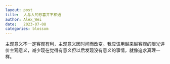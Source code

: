 ```yaml
---
layout: post
title:  人与人的悲喜并不相通
author: Alex_Wei
date:   2023-07-08
categories: blossom
---
```


主观意义不一定客观有利，主观意义因时间而改变。我应该用越来越客观的眼光评价主观意义，减少现在觉得有意义但以后发现没有意义的事情，就像追求真理一样。